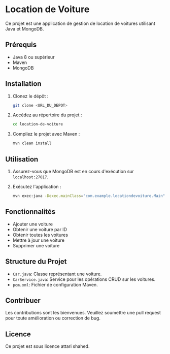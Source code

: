 # Location de Voiture

Ce projet est une application de gestion de location de voitures utilisant Java et MongoDB.

## Prérequis

- Java 8 ou supérieur
- Maven
- MongoDB

## Installation

1. Clonez le dépôt :
   ```bash
   git clone <URL_DU_DEPOT>
   ```

2. Accédez au répertoire du projet :
   ```bash
   cd location-de-voiture
   ```

3. Compilez le projet avec Maven :
   ```bash
   mvn clean install
   ```

## Utilisation

1. Assurez-vous que MongoDB est en cours d'exécution sur `localhost:27017`.

2. Exécutez l'application :
   ```bash
   mvn exec:java -Dexec.mainClass="com.example.locationdevoiture.Main"
   ```

## Fonctionnalités

- Ajouter une voiture
- Obtenir une voiture par ID
- Obtenir toutes les voitures
- Mettre à jour une voiture
- Supprimer une voiture

## Structure du Projet

- `Car.java`: Classe représentant une voiture.
- `CarService.java`: Service pour les opérations CRUD sur les voitures.
- `pom.xml`: Fichier de configuration Maven.

## Contribuer

Les contributions sont les bienvenues. Veuillez soumettre une pull request pour toute amélioration ou correction de bug.

## Licence

Ce projet est sous licence attari shahed.